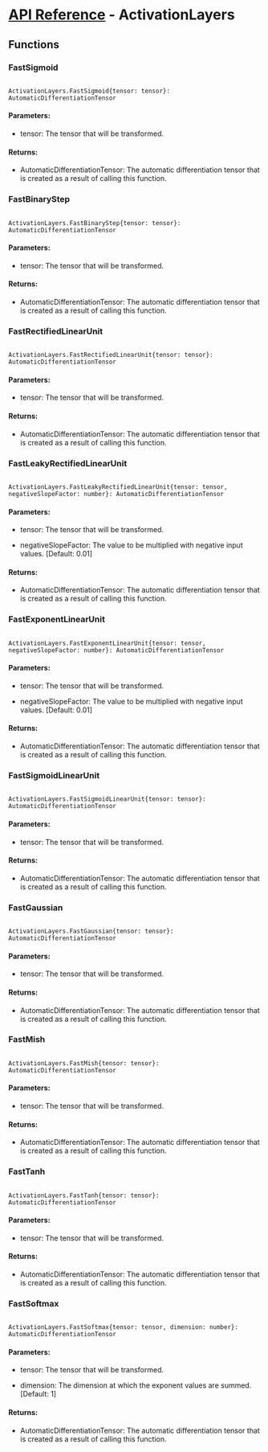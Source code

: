 # [API Reference](../API.md) - ActivationLayers

## Functions

### FastSigmoid

```

ActivationLayers.FastSigmoid{tensor: tensor}: AutomaticDifferentiationTensor

```

#### Parameters:

* tensor: The tensor that will be transformed.

#### Returns:

* AutomaticDifferentiationTensor: The automatic differentiation tensor that is created as a result of calling this function.

### FastBinaryStep

```

ActivationLayers.FastBinaryStep{tensor: tensor}: AutomaticDifferentiationTensor

```

#### Parameters:

* tensor: The tensor that will be transformed.

#### Returns:

* AutomaticDifferentiationTensor: The automatic differentiation tensor that is created as a result of calling this function.

### FastRectifiedLinearUnit

```

ActivationLayers.FastRectifiedLinearUnit{tensor: tensor}: AutomaticDifferentiationTensor

```

#### Parameters:

* tensor: The tensor that will be transformed.

#### Returns:

* AutomaticDifferentiationTensor: The automatic differentiation tensor that is created as a result of calling this function.

### FastLeakyRectifiedLinearUnit

```

ActivationLayers.FastLeakyRectifiedLinearUnit{tensor: tensor, negativeSlopeFactor: number}: AutomaticDifferentiationTensor

```

#### Parameters:

* tensor: The tensor that will be transformed.

* negativeSlopeFactor: The value to be multiplied with negative input values. [Default: 0.01]

#### Returns:

* AutomaticDifferentiationTensor: The automatic differentiation tensor that is created as a result of calling this function.

### FastExponentLinearUnit

```

ActivationLayers.FastExponentLinearUnit{tensor: tensor, negativeSlopeFactor: number}: AutomaticDifferentiationTensor

```

#### Parameters:

* tensor: The tensor that will be transformed.

* negativeSlopeFactor: The value to be multiplied with negative input values. [Default: 0.01]

#### Returns:

* AutomaticDifferentiationTensor: The automatic differentiation tensor that is created as a result of calling this function.

### FastSigmoidLinearUnit

```

ActivationLayers.FastSigmoidLinearUnit{tensor: tensor}: AutomaticDifferentiationTensor

```

#### Parameters:

* tensor: The tensor that will be transformed.

#### Returns:

* AutomaticDifferentiationTensor: The automatic differentiation tensor that is created as a result of calling this function.

### FastGaussian

```

ActivationLayers.FastGaussian{tensor: tensor}: AutomaticDifferentiationTensor

```

#### Parameters:

* tensor: The tensor that will be transformed.

#### Returns:

* AutomaticDifferentiationTensor: The automatic differentiation tensor that is created as a result of calling this function.

### FastMish

```

ActivationLayers.FastMish{tensor: tensor}: AutomaticDifferentiationTensor

```

#### Parameters:

* tensor: The tensor that will be transformed.

#### Returns:

* AutomaticDifferentiationTensor: The automatic differentiation tensor that is created as a result of calling this function.

### FastTanh

```

ActivationLayers.FastTanh{tensor: tensor}: AutomaticDifferentiationTensor

```

#### Parameters:

* tensor: The tensor that will be transformed.

#### Returns:

* AutomaticDifferentiationTensor: The automatic differentiation tensor that is created as a result of calling this function.

### FastSoftmax

```

ActivationLayers.FastSoftmax{tensor: tensor, dimension: number}: AutomaticDifferentiationTensor

```

#### Parameters:

* tensor: The tensor that will be transformed.

* dimension: The dimension at which the exponent values are summed. [Default: 1]

#### Returns:

* AutomaticDifferentiationTensor: The automatic differentiation tensor that is created as a result of calling this function.